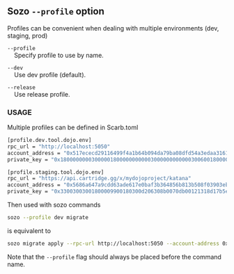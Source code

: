## Sozo `--profile` option

Profiles can be convenient when dealing with multiple environments (dev, staging, prod)

`--profile`  
&nbsp;&nbsp;&nbsp;&nbsp;Specify profile to use by name.

`--dev`  
&nbsp;&nbsp;&nbsp;&nbsp;Use dev profile (default).

`--release`  
&nbsp;&nbsp;&nbsp;&nbsp;Use release profile.

### USAGE

Multiple profiles can be defined in Scarb.toml

```sh
[profile.dev.tool.dojo.env]
rpc_url = "http://localhost:5050"
account_address = "0x517ececd29116499f4a1b64b094da79ba08dfd54a3edaa316134c41f8160973"
private_key = "0x1800000000300000180000000000030000000000003006001800006600"

[profile.staging.tool.dojo.env]
rpc_url = "https://api.cartridge.gg/x/mydojoproject/katana"
account_address = "0x5686a647a9cdd63ade617e0baf3b364856b813b508f03903eb58a7e622d5855"
private_key = "0x33003003001800009900180300d206308b0070db00121318d17b5e6262150b"
```

Then used with sozo commands

```sh
sozo --profile dev migrate
```

is equivalent to

```sh
sozo migrate apply --rpc-url http://localhost:5050 --account-address 0x517ececd29116499f4a1b64b094da79ba08dfd54a3edaa316134c41f8160973 --private-key 0x1800000000300000180000000000030000000000003006001800006600
```

Note that the `--profile` flag should always be placed before the command name.
